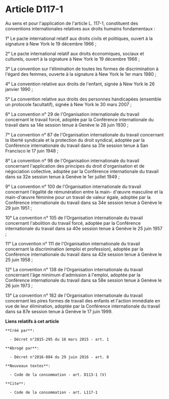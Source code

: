 # Article D117-1

Au sens et pour l'application de l'article L. 117-1, constituent des conventions internationales relatives aux droits humains
fondamentaux : 

1° Le pacte international relatif aux droits civils et politiques, ouvert à la signature à New York le 19 décembre 1966 ; 

2° Le pacte international relatif aux droits économiques, sociaux et culturels, ouvert à la signature à New York le 19
décembre 1966 ; 

3° La convention sur l'élimination de toutes les formes de discrimination à l'égard des femmes, ouverte à la signature à New
York le 1er mars 1980 ; 

4° La convention relative aux droits de l'enfant, signée à New York le 26 janvier 1990 ; 

5° La convention relative aux droits des personnes handicapées (ensemble un protocole facultatif), signée à New York le 30
mars 2007 ; 

6° La convention n° 29 de l'Organisation internationale du travail concernant le travail forcé, adoptée par la Conférence
internationale du travail dans sa 14e session tenue à Genève le 28 juin 1930 ; 

7° La convention n° 87 de l'Organisation internationale du travail concernant la liberté syndicale et la protection du droit
syndical, adoptée par la Conférence internationale du travail dans sa 31e session tenue à San Francisco le 17 juin 1948 ; 

8° La convention n° 98 de l'Organisation internationale du travail concernant l'application des principes du droit
d'organisation et de négociation collective, adoptée par la Conférence internationale du travail dans sa 32e session tenue à
Genève le 1er juillet 1949 ; 

9° La convention n° 100 de l'Organisation internationale du travail concernant l'égalité de rémunération entre la main-
d'œuvre masculine et la main-d'œuvre féminine pour un travail de valeur égale, adoptée par la Conférence internationale du
travail dans sa 34e session tenue à Genève le 29 juin 1951 ; 

10° La convention n° 105 de l'Organisation internationale du travail concernant l'abolition du travail forcé, adoptée par la
Conférence internationale du travail dans sa 40e session tenue à Genève le 25 juin 1957 ; 

11° La convention n° 111 de l'Organisation internationale du travail concernant la discrimination (emploi et profession),
adoptée par la Conférence internationale du travail dans sa 42e session tenue à Genève le 25 juin 1958 ; 

12° La convention n° 138 de l'Organisation internationale du travail concernant l'âge minimum d'admission à l'emploi, adoptée
par la Conférence internationale du travail dans sa 58e session tenue à Genève le 26 juin 1973 ; 

13° La convention n° 182 de l'Organisation internationale du travail concernant les pires formes de travail des enfants et
l'action immédiate en vue de leur élimination, adoptée par la Conférence internationale du travail dans sa 87e session tenue
à Genève le 17 juin 1999.

**Liens relatifs à cet article**

	**Créé par**:

	  - Décret n°2015-295 du 16 mars 2015 - art. 1

	**Abrogé par**:

	  - Décret n°2016-884 du 29 juin 2016 - art. 8

	**Nouveaux textes**:

	  - Code de la consommation - art. D113-1 (V)

	**Cite**:

	  - Code de la consommation - art. L117-1

